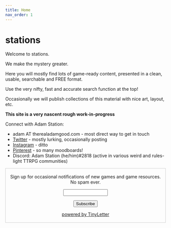 ```yaml
---
title: Home
nav_order: 1
---
```


# stations 

Welcome to stations.

We make the mystery greater.

Here you will mostly find lots of game-ready content, presented in a clean, usable, searchable and FREE format.

Use the very nifty, fast and accurate search function at the top!

Occasionally we will publish collections of this material with nice art, layout, etc.

**This site is a very nascent rough work-in-progress**

Connect with Adam Station:

- adam AT therealadamgood.com - most direct way to get in touch
- [Twitter](https://twitter.com/asgood) - mostly lurking, occasionally posting
- [Instagram](https://www.instagram.com/adamsgood/) - ditto
- [Pinterest](https://www.pinterest.com/adamsgood/_saved/) - so many moodboards!
- Discord: Adam Station (he/him)#2818 (active in various weird and rules-light TTRPG communities)

<form style="border:1px solid #ccc;padding:3px;text-align:center;" action="https://tinyletter.com/stations" method="post" target="popupwindow" onsubmit="window.open('https://tinyletter.com/stations', 'popupwindow', 'scrollbars=yes,width=800,height=600');return true"><p><label for="tlemail">Sign up for occasional notifications of new games and game resources. No spam ever.</label></p><p><input type="text" style="width:140px" name="email" id="tlemail" /></p><input type="hidden" value="1" name="embed"/><input type="submit" value="Subscribe" /><p><a href="https://tinyletter.com" target="_blank">powered by TinyLetter</a></p></form>
